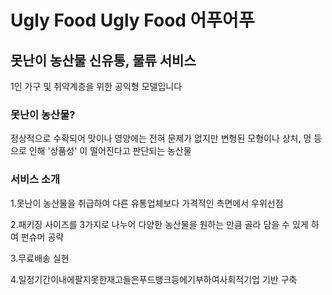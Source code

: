 # Ugly Food Ugly Food 어푸어푸
## 못난이 농산물 신유통, 물류 서비스
1인 가구 및 취약계층을 위한 공익형 모델입니다

### 못난이 농산물?
정상적으로 수확되어 맛이나 영양에는 전혀 문제가 없지만 변형된 모형이나 상처, 멍 등으로 인해 '상품성' 이 떨어진다고 판단되는 농산물
### 서비스 소개
1.못난이 농산물을 취급하여 다른 유통업체보다 가격적인 측면에서 우위선점

2.패키징 사이즈를 3가지로 나누어 다양한 농산물을 원하는 만큼 골라 담을 수 있게 하여 펀슈머 공략

3.무료배송 실현

4.일정기간이내에팔지못한재고들은푸드뱅크등에기부하여사회적기업 기반 구축
